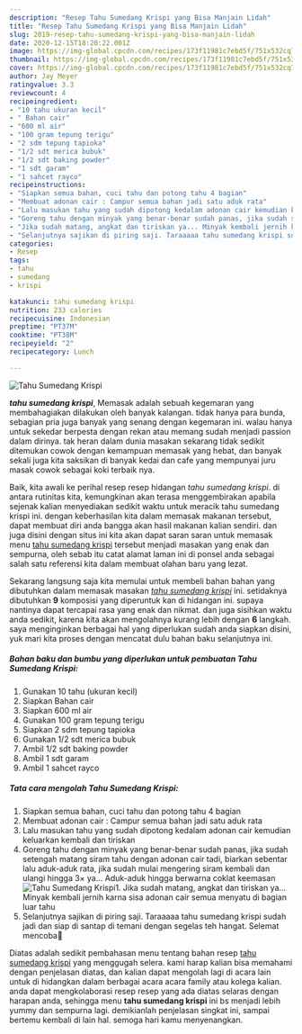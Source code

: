 ```yaml
---
description: "Resep Tahu Sumedang Krispi yang Bisa Manjain Lidah"
title: "Resep Tahu Sumedang Krispi yang Bisa Manjain Lidah"
slug: 2019-resep-tahu-sumedang-krispi-yang-bisa-manjain-lidah
date: 2020-12-15T18:20:22.001Z
image: https://img-global.cpcdn.com/recipes/173f11981c7ebd5f/751x532cq70/tahu-sumedang-krispi-foto-resep-utama.jpg
thumbnail: https://img-global.cpcdn.com/recipes/173f11981c7ebd5f/751x532cq70/tahu-sumedang-krispi-foto-resep-utama.jpg
cover: https://img-global.cpcdn.com/recipes/173f11981c7ebd5f/751x532cq70/tahu-sumedang-krispi-foto-resep-utama.jpg
author: Jay Meyer
ratingvalue: 3.3
reviewcount: 4
recipeingredient:
- "10 tahu ukuran kecil"
- " Bahan cair"
- "600 ml air"
- "100 gram tepung terigu"
- "2 sdm tepung tapioka"
- "1/2 sdt merica bubuk"
- "1/2 sdt baking powder"
- "1 sdt garam"
- "1 sahcet rayco"
recipeinstructions:
- "Siapkan semua bahan, cuci tahu dan potong tahu 4 bagian"
- "Membuat adonan cair : Campur semua bahan jadi satu aduk rata"
- "Lalu masukan tahu yang sudah dipotong kedalam adonan cair kemudian keluarkan kembali dan tiriskan"
- "Goreng tahu dengan minyak yang benar-benar sudah panas, jika sudah setengah matang siram tahu dengan adonan cair tadi, biarkan sebentar lalu aduk-aduk rata, jika sudah mulai mengering siram kembali dan ulangi hingga 3× ya... Aduk-aduk hingga berwarna coklat keemasan"
- "Jika sudah matang, angkat dan tiriskan ya... Minyak kembali jernih karna sisa adonan cair semua menyatu di bagian luar tahu"
- "Selanjutnya sajikan di piring saji. Taraaaaa tahu sumedang krispi sudah jadi dan siap di santap di temani dengan segelas teh hangat. Selemat mencoba🤗"
categories:
- Resep
tags:
- tahu
- sumedang
- krispi

katakunci: tahu sumedang krispi 
nutrition: 233 calories
recipecuisine: Indonesian
preptime: "PT37M"
cooktime: "PT38M"
recipeyield: "2"
recipecategory: Lunch

---
```



![Tahu Sumedang Krispi](https://img-global.cpcdn.com/recipes/173f11981c7ebd5f/751x532cq70/tahu-sumedang-krispi-foto-resep-utama.jpg)

<b><i>tahu sumedang krispi</i></b>, Memasak adalah sebuah kegemaran yang membahagiakan dilakukan oleh banyak kalangan. tidak hanya para bunda, sebagian pria juga banyak yang senang dengan kegemaran ini. walau hanya untuk sekedar berpesta dengan rekan atau memang sudah menjadi passion dalam dirinya. tak heran dalam dunia masakan sekarang tidak sedikit ditemukan cowok dengan kemampuan memasak yang hebat, dan banyak sekali juga kita saksikan di banyak kedai dan cafe yang mempunyai juru masak cowok sebagai koki terbaik nya.

Baik, kita awali ke perihal resep resep hidangan <i>tahu sumedang krispi</i>. di antara rutinitas kita, kemungkinan akan terasa menggembirakan apabila sejenak kalian menyediakan sedikit waktu untuk meracik tahu sumedang krispi ini. dengan keberhasilan kita dalam memasak makanan tersebut, dapat membuat diri anda bangga akan hasil makanan kalian sendiri. dan juga disini dengan situs ini kita akan dapat saran saran untuk memasak menu <u>tahu sumedang krispi</u> tersebut menjadi masakan yang enak dan sempurna, oleh sebab itu catat alamat laman ini di ponsel anda sebagai salah satu referensi kita dalam membuat olahan baru yang lezat.




Sekarang langsung saja kita memulai untuk membeli bahan bahan yang dibutuhkan dalam memasak masakan <u><i>tahu sumedang krispi</i></u> ini. setidaknya dibutuhkan <b>9</b> komposisi yang diperuntuk kan di hidangan ini. supaya nantinya dapat tercapai rasa yang enak dan nikmat. dan juga sisihkan waktu anda sedikit, karena kita akan mengolahnya kurang lebih dengan <b>6</b> langkah. saya menginginkan berbagai hal yang diperlukan sudah anda siapkan disini, yuk mari kita proses dengan mencatat dulu bahan baku selanjutnya ini.

<!--inarticleads1-->

##### Bahan baku dan bumbu yang diperlukan untuk pembuatan Tahu Sumedang Krispi:

1. Gunakan 10 tahu (ukuran kecil)
1. Siapkan  Bahan cair
1. Siapkan 600 ml air
1. Gunakan 100 gram tepung terigu
1. Siapkan 2 sdm tepung tapioka
1. Gunakan 1/2 sdt merica bubuk
1. Ambil 1/2 sdt baking powder
1. Ambil 1 sdt garam
1. Ambil 1 sahcet rayco




<!--inarticleads2-->

##### Tata cara mengolah Tahu Sumedang Krispi:

1. Siapkan semua bahan, cuci tahu dan potong tahu 4 bagian
1. Membuat adonan cair : Campur semua bahan jadi satu aduk rata
1. Lalu masukan tahu yang sudah dipotong kedalam adonan cair kemudian keluarkan kembali dan tiriskan
1. Goreng tahu dengan minyak yang benar-benar sudah panas, jika sudah setengah matang siram tahu dengan adonan cair tadi, biarkan sebentar lalu aduk-aduk rata, jika sudah mulai mengering siram kembali dan ulangi hingga 3× ya... Aduk-aduk hingga berwarna coklat keemasan
<img src="//assets-global.cpcdn.com/assets/icons/button_play-2c75c40dde080a61004c1f40b05d8f140eaff45d7e9e6481dc71c63d2e7c4909.png" alt="Tahu Sumedang Krispi">1. Jika sudah matang, angkat dan tiriskan ya... Minyak kembali jernih karna sisa adonan cair semua menyatu di bagian luar tahu
1. Selanjutnya sajikan di piring saji. Taraaaaa tahu sumedang krispi sudah jadi dan siap di santap di temani dengan segelas teh hangat. Selemat mencoba🤗




Diatas adalah sedikit pembahasan menu tentang bahan resep <u>tahu sumedang krispi</u> yang menggugah selera. kami harap kalian bisa memahami dengan penjelasan diatas, dan kalian dapat mengolah lagi di acara lain untuk di hidangkan dalam berbagai acara acara family atau kolega kalian. anda dapat mengkolaborasi resep resep yang ada diatas selaras dengan harapan anda, sehingga menu <b>tahu sumedang krispi</b> ini bs menjadi lebih yummy dan sempurna lagi. demikianlah penjelasan singkat ini, sampai bertemu kembali di lain hal. semoga hari kamu menyenangkan.
